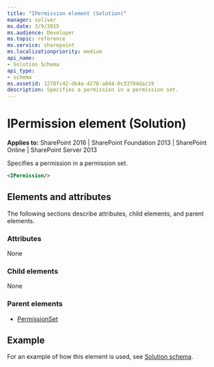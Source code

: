 ```yaml
---
title: "IPermission element (Solution)"
manager: soliver
ms.date: 3/9/2015
ms.audience: Developer
ms.topic: reference
ms.service: sharepoint
ms.localizationpriority: medium
api_name:
- Solution Schema
api_type:
- schema
ms.assetid: 1278fc42-db4a-4270-a8d4-0c33784dac19
description: Specifies a permission in a permission set.
---
```


# IPermission element (Solution)

**Applies to:** SharePoint 2016 | SharePoint Foundation 2013 | SharePoint Online | SharePoint Server 2013
  
Specifies a permission in a permission set.
  
```XML
<IPermission/>
```

## Elements and attributes

The following sections describe attributes, child elements, and parent elements.

### Attributes

None
   
### Child elements

None
   
### Parent elements

- [PermissionSet](permissionset-element-solution.md)
   
## Example

For an example of how this element is used, see [Solution schema](solution-schema.md).
  


